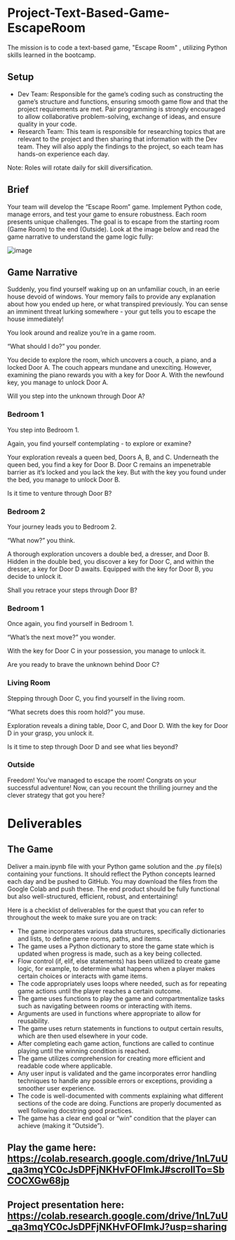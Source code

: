 # Project-Text-Based-Game-EscapeRoom
The mission is to code a text-based game, "Escape Room" , utilizing Python skills learned in the bootcamp.
## Setup
- Dev Team: Responsible for the game’s coding such as constructing the game’s structure and functions, ensuring smooth game flow and that the project requirements are met. Pair programming is strongly encouraged to allow collaborative problem-solving, exchange of ideas, and ensure quality in your code.
- Research Team: This team is responsible for researching topics that are relevant to the project and then sharing that information with the Dev team. They will also apply the findings to the project, so each team has hands-on experience each day.

Note: Roles will rotate daily for skill diversification.

## Brief
Your team will develop the “Escape Room” game. Implement Python code, manage errors, and test your game to ensure robustness. Each room presents unique challenges. The goal is to escape from the starting room (Game Room) to the end (Outside). Look at the image below and read the game narrative to understand the game logic fully:

![image](https://github.com/user-attachments/assets/cccb6825-b719-43c8-92cc-5118cd0c84c6)

## Game Narrative
Suddenly, you find yourself waking up on an unfamiliar couch, in an eerie house devoid of windows. Your memory fails to provide any explanation about how you ended up here, or what transpired previously. You can sense an imminent threat lurking somewhere - your gut tells you to escape the house immediately!

You look around and realize you’re in a game room.

“What should I do?” you ponder.

You decide to explore the room, which uncovers a couch, a piano, and a locked Door A. The couch appears mundane and unexciting. However, examining the piano rewards you with a key for Door A. With the newfound key, you manage to unlock Door A.

Will you step into the unknown through Door A?

### Bedroom 1
You step into Bedroom 1.

Again, you find yourself contemplating - to explore or examine?

Your exploration reveals a queen bed, Doors A, B, and C. Underneath the queen bed, you find a key for Door B. Door C remains an impenetrable barrier as it’s locked and you lack the key. But with the key you found under the bed, you manage to unlock Door B.

Is it time to venture through Door B?

### Bedroom 2
Your journey leads you to Bedroom 2.

“What now?” you think.

A thorough exploration uncovers a double bed, a dresser, and Door B. Hidden in the double bed, you discover a key for Door C, and within the dresser, a key for Door D awaits. Equipped with the key for Door B, you decide to unlock it.

Shall you retrace your steps through Door B?

### Bedroom 1
Once again, you find yourself in Bedroom 1.

“What’s the next move?” you wonder.

With the key for Door C in your possession, you manage to unlock it.

Are you ready to brave the unknown behind Door C?

### Living Room
Stepping through Door C, you find yourself in the living room.

“What secrets does this room hold?” you muse.

Exploration reveals a dining table, Door C, and Door D. With the key for Door D in your grasp, you unlock it.

Is it time to step through Door D and see what lies beyond?

### Outside
Freedom! You’ve managed to escape the room! Congrats on your successful adventure! Now, can you recount the thrilling journey and the clever strategy that got you here?

# Deliverables
## The Game
Deliver a main.ipynb file with your Python game solution and the .py file(s) containing your functions. It should reflect the Python concepts learned each day and be pushed to GitHub. You may download the files from the Google Colab and push these. The end product should be fully functional but also well-structured, efficient, robust, and entertaining!

Here is a checklist of deliverables for the quest that you can refer to throughout the week to make sure you are on track:

- The game incorporates various data structures, specifically dictionaries and lists, to define game rooms, paths, and items.
- The game uses a Python dictionary to store the game state which is updated when progress is made, such as a key being collected.
- Flow control (if, elif, else statements) has been utilized to create game logic, for example, to determine what happens when a player makes certain choices or interacts with game items.
- The code appropriately uses loops where needed, such as for repeating game actions until the player reaches a certain outcome.
- The game uses functions to play the game and compartmentalize tasks such as navigating between rooms or interacting with items.
- Arguments are used in functions where appropriate to allow for reusability.
- The game uses return statements in functions to output certain results, which are then used elsewhere in your code.
- After completing each game action, functions are called to continue playing until the winning condition is reached.
- The game utilizes comprehension for creating more efficient and readable code where applicable.
- Any user input is validated and the game incorporates error handling techniques to handle any possible errors or exceptions, providing a smoother user experience.
- The code is well-documented with comments explaining what different sections of the code are doing. Functions are properly documented as well following docstring good practices.
- The game has a clear end goal or “win” condition that the player can achieve (making it “Outside”).


## Play the game here: https://colab.research.google.com/drive/1nL7uU_qa3mqYC0cJsDPFjNKHvFOFImkJ#scrollTo=SbCOCXGw68jp
## Project presentation here: https://colab.research.google.com/drive/1nL7uU_qa3mqYC0cJsDPFjNKHvFOFImkJ?usp=sharing
